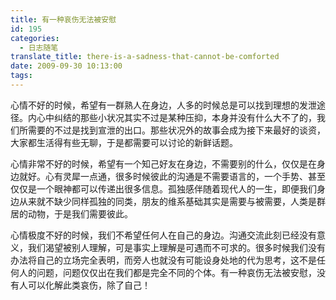 ```yaml
---
title: 有一种哀伤无法被安慰
id: 195
categories:
  - 日志随笔
translate_title: there-is-a-sadness-that-cannot-be-comforted
date: 2009-09-30 10:13:00
tags:
---
```


心情不好的时候，希望有一群熟人在身边，人多的时候总是可以找到理想的发泄途径。内心中纠结的那些小状况其实不过是某种压抑，本身并没有什么大不了的，我们所需要的不过是找到宣泄的出口。那些状况外的故事会成为接下来最好的谈资，大家都生活得有些无聊，于是都需要可以讨论的新鲜话题。

心情非常不好的时候，希望有一个知己好友在身边，不需要别的什么，仅仅是在身边就好。心有灵犀一点通，很多时候彼此的沟通是不需要语言的，一个手势、甚至仅仅是一个眼神都可以传递出很多信息。孤独感伴随着现代人的一生，即便我们身边从来就不缺少同样孤独的同类，朋友的维系基础其实是需要与被需要，人类是群居的动物，于是我们需要彼此。

心情极度不好的时候，我们不希望任何人在自己的身边。沟通交流此刻已经没有意义，我们渴望被别人理解，可是事实上理解是可遇而不可求的。很多时候我们没有办法将自己的立场完全表明，而旁人也就没有可能设身处地的代为思考，这不是任何人的问题，问题仅仅出在我们都是完全不同的个体。有一种哀伤无法被安慰，没有人可以化解此类哀伤，除了自己！